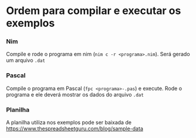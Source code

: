 # Ordem para compilar e executar os exemplos

### Nim

Compile e rode o programa em nim (`nim c -r <programa>.nim`). Será
gerado um arquivo `.dat`

### Pascal

Compile o programa em Pascal (`fpc <programa>-.pas`) e execute. Rode o
programa e ele deverá mostrar os dados do arquivo `.dat`



### Planilha

A planilha utiliza nos exemplos pode ser baixada de https://www.thespreadsheetguru.com/blog/sample-data
